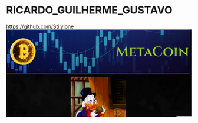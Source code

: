 # RICARDO_GUILHERME_GUSTAVO


https://github.com/Stilylone
![image](https://github.com/cidaci2000/RICARDO_GUILHERME_GUSTAVO/blob/main/pagina.png)
